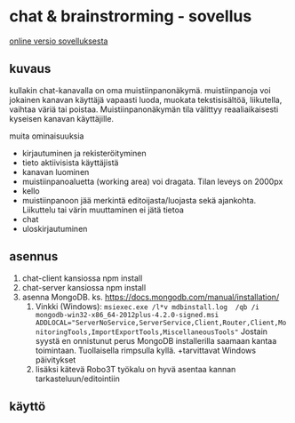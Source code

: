 # chat & brainstrorming - sovellus

[online versio sovelluksesta](https://dry-dusk-03720.herokuapp.com/)

## kuvaus
kullakin chat-kanavalla on oma muistiinpanonäkymä. muistiinpanoja voi jokainen kanavan käyttäjä vapaasti luoda, muokata tekstisisältöä,
liikutella, vaihtaa väriä tai poistaa. Muistiinpanonäkymän tila välittyy reaaliaikaisesti kyseisen kanavan käyttäjille.

muita ominaisuuksia
* kirjautuminen ja rekisteröityminen
* tieto aktiivisista käyttäjistä
* kanavan luominen
* muistiinpanoaluetta (working area) voi dragata. Tilan leveys on 2000px
* kello
* muistiinpanoon jää merkintä editoijasta/luojasta sekä ajankohta. Liikuttelu tai värin muuttaminen ei jätä tietoa
* chat
* uloskirjautuminen

## asennus
1. chat-client kansiossa npm install
1. chat-server kansiossa npm install
1. asenna MongoDB. ks. https://docs.mongodb.com/manual/installation/
   1. Vinkki (Windows): `msiexec.exe /l*v mdbinstall.log  /qb /i mongodb-win32-x86_64-2012plus-4.2.0-signed.msi ADDLOCAL="ServerNoService,ServerService,Client,Router,Client,MonitoringTools,ImportExportTools,MiscellaneousTools"` Jostain syystä en onnistunut perus MongoDB installerilla saamaan kantaa toimintaan. Tuollaisella rimpsulla kyllä. +tarvittavat Windows päivitykset
   1. lisäksi kätevä Robo3T työkalu on hyvä asentaa kannan tarkasteluun/editointiin
   
## käyttö
